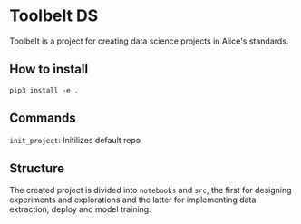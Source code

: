 # Toolbelt DS
Toolbelt is a project for creating data science projects in Alice's standards.

## How to install
`pip3 install -e .`

## Commands
`init_project`: Initilizes default repo

## Structure
The created project is divided into `notebooks` and `src`, the first for designing experiments and explorations and the latter for implementing data extraction, deploy and model training.